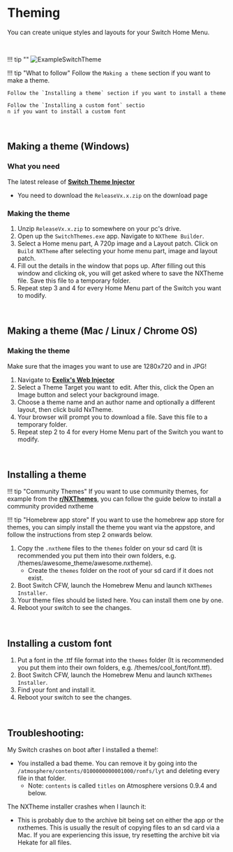 # Theming

You can create unique styles and layouts for your Switch Home Menu.

&nbsp;

!!! tip ""
	![ExampleSwitchTheme](../extras/img/switch_theming.jpg)

!!! tip "What to follow"
	Follow the `Making a theme` section if you want to make a theme.

	Follow the `Installing a theme` section if you want to install a theme

	Follow the `Installing a custom font` sectio
	n if you want to install a custom font

&nbsp;

## Making a theme (Windows)

### What you need

The latest release of <a href="https://github.com/exelix11/SwitchThemeInjector/releases" target="_blank">**Switch Theme Injector**</a>

- You need to download the `ReleaseVx.x.zip` on the download page

### Making the theme

1. Unzip `ReleaseVx.x.zip` to somewhere on your pc's drive.
2. Open up the `SwitchThemes.exe` app. Navigate to `NXTheme Builder`.
3. Select a Home menu part, A 720p image and a Layout patch. Click on `Build NXTheme` after selecting your home menu part, image and layout patch.
4. Fill out the details in the window that pops up. After filling out this window and clicking ok, you will get asked where to save the NXTheme file. Save this file to a temporary folder.
5. Repeat step 3 and 4 for every Home Menu part of the Switch you want to modify.

&nbsp;

## Making a theme (Mac / Linux / Chrome OS)

### Making the theme

Make sure that the images you want to use are 1280x720 and in JPG!

1. Navigate to <a href="https://exelix11.github.io/SwitchThemeInjector/v2/" target="_blank">**Exelix's Web Injector**</a>
2. Select a Theme Target you want to edit. After this, click the Open an Image button and select your background image.
3. Choose a theme name and an author name and optionally a different layout, then click build NxTheme.
4. Your browser will prompt you to download a file. Save this file to a temporary folder.
5. Repeat step 2 to 4 for every Home Menu part of the Switch you want to modify.
	
&nbsp;

## Installing a theme

!!! tip "Community Themes"
	If you want to use community themes, for example from the <a href="https://www.reddit.com/r/NXThemes/" target="_blank">**r/NXThemes**</a>, you can follow the guide below to install a community provided nxtheme

!!! tip "Homebrew app store"
	If you want to use the homebrew app store for themes, you can simply install the theme you want via the appstore, and follow the instructions from step 2 onwards below.

1. Copy the `.nxtheme` files to the `themes` folder on your sd card (It is recommended you put them into their own folders, e.g. /themes/awesome_theme/awesome.nxtheme).
	- Create the `themes` folder on the root of your sd card if it does not exist.
&nbsp;
2. Boot Switch CFW, launch the Homebrew Menu and launch `NXThemes Installer`.
3. Your theme files should be listed here. You can install them one by one.
4. Reboot your switch to see the changes.

&nbsp;

## Installing a custom font

1. Put a font in the .ttf file format into the `themes` folder (It is recommended you put them into their own folders, e.g. /themes/cool_font/font.ttf).
2. Boot Switch CFW, launch the Homebrew Menu and launch `NXThemes Installer`.
3. Find your font and install it.
4. Reboot your switch to see the changes.


&nbsp;

## Troubleshooting:
My Switch crashes on boot after I installed a theme!:

- You installed a bad theme. You can remove it by going into the `/atmosphere/contents/0100000000001000/romfs/lyt` and deleting every file in that folder.
  - Note: `contents` is called `titles` on Atmosphere versions 0.9.4 and below.

The NXTheme installer crashes when I launch it:

- This is probably due to the archive bit being set on either the app or the nxthemes. This is usually the result of copying files to an sd card via a Mac. If you are experiencing this issue, try resetting the archive bit via Hekate for all files.
